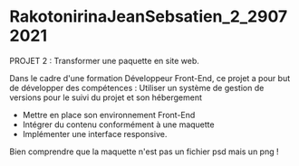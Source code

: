 # RakotonirinaJeanSebsatien_2_29072021
PROJET 2 : Transformer une paquette en site web.

Dans le cadre d'une formation Développeur Front-End, ce projet a pour but de développer des compétences :
Utiliser un système de gestion de versions pour le suivi du projet et son hébergement
- Mettre en place son environnement Front-End
- Intégrer du contenu conformément à une maquette
- Implémenter une interface responsive.

Bien comprendre que la maquette n'est pas un fichier psd mais un png !
